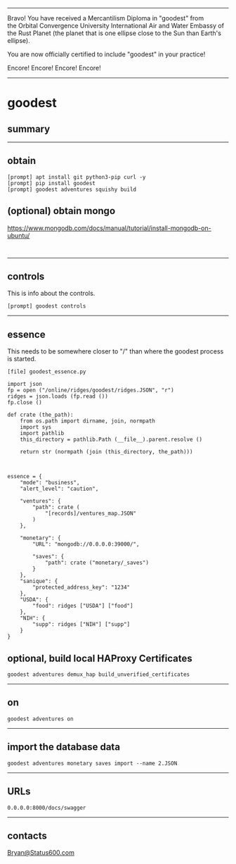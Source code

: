 



******

Bravo!  You have received a Mercantilism Diploma in "goodest" from   
the Orbital Convergence University International Air and Water 
Embassy of the Rust Planet (the planet that is one ellipse close to
the Sun than Earth's ellipse).

You are now officially certified to include "goodest" in your practice!

Encore! Encore! Encore! Encore!

******

# goodest
## summary

---		
	
## obtain
```
[prompt] apt install git python3-pip curl -y
[prompt] pip install goodest
[prompt] goodest adventures squishy build
```

## (optional) obtain mongo
https://www.mongodb.com/docs/manual/tutorial/install-mongodb-on-ubuntu/   
```
	
```

---	

## controls
This is info about the controls.
```
[prompt] goodest controls
```

---	

## essence
This needs to be somewhere closer to "/" than
where the goodest process is started.


```
[file] goodest_essence.py
```
```
import json
fp = open ("/online/ridges/goodest/ridges.JSON", "r")
ridges = json.loads (fp.read ())
fp.close ()

def crate (the_path):
	from os.path import dirname, join, normpath
	import sys
	import pathlib
	this_directory = pathlib.Path (__file__).parent.resolve ()
	
	return str (normpath (join (this_directory, the_path)))



essence = {
	"mode": "business",
	"alert_level": "caution",
	
	"ventures": {
		"path": crate (
			"[records]/ventures_map.JSON"
		)
	},
	
	"monetary": {
		"URL": "mongodb://0.0.0.0:39000/",
					
		"saves": {
			"path": crate ("monetary/_saves")
		}
	},
	"sanique": {
		"protected_address_key": "1234"
	},
	"USDA": {
		"food": ridges ["USDA"] ["food"]
	},
	"NIH": {
		"supp": ridges ["NIH"] ["supp"]
	}
}
```

## optional, build local HAProxy Certificates
```
goodest adventures demux_hap build_unverified_certificates
```

---	

## on
```
goodest adventures on
```

---

## import the database data
```
goodest adventures monetary saves import --name 2.JSON
```

---

## URLs
```
0.0.0.0:8000/docs/swagger
```

---



## contacts
Bryan@Status600.com





